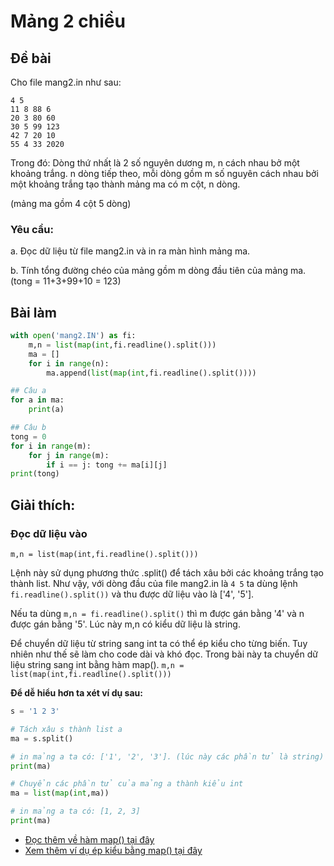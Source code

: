 # Mảng 2 chiều

## Đề bài

Cho file mang2.in như sau:

```text
4 5
11 8 88 6
20 3 80 60
30 5 99 123
42 7 20 10
55 4 33 2020
```

Trong đó: Dòng thứ nhất là 2 số nguyên dương m, n cách nhau bở một khoảng trắng. n dòng tiếp theo, mỗi dòng gồm m số nguyên cách nhau bởi một khoảng trắng tạo thành mảng ma có m cột, n dòng.

\(mảng ma gồm 4 cột 5 dòng\)

### Yêu cầu:

a. Đọc dữ liệu từ file mang2.in và in ra màn hình mảng ma.

b. Tính tổng đường chéo của mảng gồm m dòng đầu tiên của mảng ma. \(tong = 11+3+99+10 = 123\)

## Bài làm

```python
with open('mang2.IN') as fi:
    m,n = list(map(int,fi.readline().split()))
    ma = []
    for i in range(n):
        ma.append(list(map(int,fi.readline().split())))

## Câu a
for a in ma:
    print(a)

## Câu b
tong = 0
for i in range(m):
    for j in range(m):
        if i == j: tong += ma[i][j]
print(tong)
```

## Giải thích:

### Đọc dữ liệu vào

`m,n = list(map(int,fi.readline().split()))`

Lệnh này sử dụng phương thức .split\(\) để tách xâu bởi các khoảng trắng tạo thành list. Như vậy, với dòng đầu của file mang2.in là `4 5` ta dùng lệnh `fi.readline().split())` và thu được dữ liệu vào là \['4', '5'\].

Nếu ta dùng `m,n = fi.readline().split()` thì m được gán bằng '4' và n được gán bằng '5'. Lúc này m,n có kiểu dữ liệu là string.

Để chuyển dữ liệu từ string sang int ta có thể ép kiểu cho từng biến. Tuy nhiên như thế sẽ làm cho code dài và khó đọc. Trong bài này ta chuyển dữ liệu string sang int bằng hàm map\(\). `m,n = list(map(int,fi.readline().split()))`

**Để dễ hiểu hơn ta xét ví dụ sau:**

```python
s = '1 2 3'

# Tách xâu s thành list a
ma = s.split() 

# in mảng a ta có: ['1', '2', '3']. (lúc này các phần tử là string)
print(ma)

# Chuyển các phần tử của mảng a thành kiểu int
ma = list(map(int,ma))

# in mảng a ta có: [1, 2, 3]
print(ma)
```

* [Đọc thêm về hàm map\(\) tại đây](https://python.dainganxanh.com/phu-luc/ham-map)
* [Xem thêm ví dụ ép kiểu bằng map\(\) tại đây](https://python.dainganxanh.com/phu-luc/ghi-chep-hau-truong#ep-kieu-phan-tu-list)

